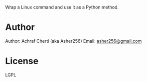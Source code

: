 Wrap a Linux command and use it as a Python method.

# Author

Author: Achraf Cherti (aka Asher256)
Email: asher256@gmail.com

# License

LGPL

